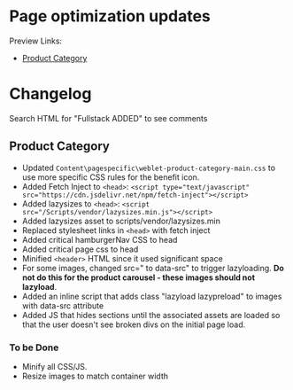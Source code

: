 # Page optimization updates

Preview Links:
* [Product Category](https://amazing-lichterman-dfb889.netlify.com/product-category.html)

# Changelog
Search HTML for "Fullstack ADDED" to see comments

## Product Category
* Updated `Content\pagespecific\weblet-product-category-main.css` to use more specific CSS rules for the benefit icon.
* Added Fetch Inject to `<head>`: `<script type="text/javascript" src="https://cdn.jsdelivr.net/npm/fetch-inject"></script>`
* Added lazysizes to `<head>`: `<script src="/Scripts/vendor/lazysizes.min.js"></script>`
* Added lazysizes asset to scripts/vendor/lazysizes.min
* Replaced stylesheet links in `<head>` with fetch inject
* Added critical hamburgerNav CSS to head
* Added critical page css to head
* Minified `<header>` HTML since it used significant space
* For some images, changed src=" to data-src" to trigger lazyloading. **Do not do this for the product carousel - these images should not lazyload**.
* Added an inline script that adds class "lazyload lazypreload" to images with data-src attribute
* Added JS that hides sections until the associated assets are loaded so that the user doesn't see broken divs on the initial page load.

### To be Done
* Minify all CSS/JS.
* Resize images to match container width